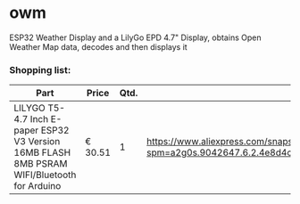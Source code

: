 # owm
ESP32 Weather Display and a LilyGo EPD 4.7" Display, obtains Open Weather Map data, decodes and then displays it

### Shopping list:
Part|Price|Qtd.|Url
---|---|---|---
LILYGO T5-4.7 Inch E-paper ESP32 V3 Version 16MB FLASH 8MB PSRAM WIFI/Bluetooth for Arduino |€ 30.51|1|https://www.aliexpress.com/snapshot/0.html?spm=a2g0s.9042647.6.2.4e8d4c4ddTcLd1&orderId=8134711719675398&productId=1005002006058892
